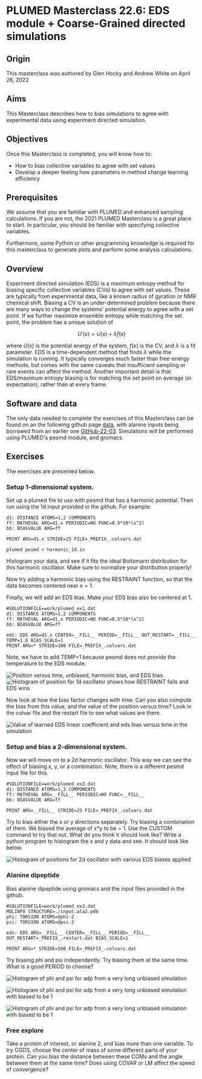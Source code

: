 # PLUMED Masterclass 22.6: EDS module + Coarse-Grained directed simulations

## Origin 

This masterclass was authored by Glen Hocky and Andrew White on April 26, 2022

## Aims

This Masterclass describes how to bias simulations to agree with experimental data using experiment directed simulation.

## Objectives

Once this Masterclass is completed, you will know how to:

- How to bias collective variables to agree with set values
- Develop a deeper feeling how parameters in method change learning efficiency

## Prerequisites

We assume that you are familiar with PLUMED and enhanced sampling calculations. If you are not, the 2021 PLUMED Masterclass is a great place to start. In particular, you should be familiar with specifying collective variables.

Furthermore, some Python or other programming knowledge is required for this masterclass to generate plots and perform some analysis calculations.

## Overview

Experiment directed simulation (EDS) is a maximum entropy method for biasing specific collective variables (CVs) to agree with set values. These are typically from experimental data, like a known radius of gyration or NMR chemical shift. Biasing a CV is an under-determined problem because there are many ways to change the systems' potential energy to agree with a set point. If we further maximize ensemble entropy while matching the set point, the problem has a unique solution of

$$
U'(x) = U(x) + \lambda f(x)
$$

where $U(x)$ is the potential energy of the system, $f(x)$ is the CV, and $\lambda$ is a fit parameter. EDS is a time-dependent method that finds $\lambda$ while the simulation is running. It typically converges much faster than free-energy methods, but comes with the same caveats that insufficient sampling or rare events can affect the method. Another important detail is that EDS/maximum entropy biasing is for matching the set point on average (in expectation), rather than at every frame.

## Software and data

The only data needed to complete the exercises of this Masterclass can be found on an the following github page [data](https://github.com/hockyg/plumed-eds-masterclass), with alanine inputs being borrowed from an earlier one [GitHub-22-03](https://github.com/invemichele/masterclass-22-03.git/).
Simulations will be performed using PLUMED's pesmd module, and gromacs.

## Exercises

The exercises are presented below.

### Setup 1-dimensional system.

Set up a plumed file to use with pesmd that has a harmonic potential. Then run using the 1d input provided in the github. For example:

```plumed
d1: DISTANCE ATOMS=1,2 COMPONENTS
ff: MATHEVAL ARG=d1.x PERIODIC=NO FUNC=0.5*10*(x^2)
bb: BIASVALUE ARG=ff

PRINT ARG=d1.x STRIDE=25 FILE=_PREFIX_.colvars.dat
```

````
plumed pesmd < harmonic_1d.in
````

Histogram your data, and see if it fits the ideal Boltzmann distribution for this harmonic oscillator. Make sure to normalize your distribution properly!

Now try adding a harmonic bias using the RESTRAINT function, so that the data becomes centered near $x=1$.

Finally, we will add an EDS bias. Make your EDS bias also be centered at 1.

```plumed
#SOLUTIONFILE=work/plumed_ex1.dat
d1: DISTANCE ATOMS=1,2 COMPONENTS
ff: MATHEVAL ARG=d1.x PERIODIC=NO FUNC=0.5*10*(x^2)
bb: BIASVALUE ARG=ff

eds: EDS ARG=d1.x CENTER=__FILL__ PERIOD=__FILL__ OUT_RESTART=__FILL__ TEMP=1.0 BIAS_SCALE=1
PRINT ARG=* STRIDE=100 FILE=_PREFIX_.colvars.dat
```

Note, we have to add TEMP=1 because pesmd does not provide the temperature to the EDS module.

![Position versus time, unbiased, harmonic bias, and EDS bias](figs/masterclass-22-6-comp_rest_eds.png) 
![Histogram of position for 1d oscillator shows how RESTRAINT fails and EDS wins](figs/masterclass-22-6-comp_rest_eds_hist.png) 

Now look at how the bias factor changes with time. Can you also compute the bias from this value, and the value of the position versus time? Look in the colvar file and the restart file to see what values are there.

![Value of learned EDS linear coefficient and eds bias versus time in the simulation](figs/masterclass-22-6-1d_check_bias.png) 

### Setup and bias a 2-dimensional system.

Now we will move on to a 2d harmonic oscillator. This way we can see the effect of biasing x, y, or a combination. Note, there is a different pesmd input file for this.

```plumed
#SOLUTIONFILE=work/plumed_ex2.dat
d1: DISTANCE ATOMS=1,2 COMPONENTS
ff: MATHEVAL ARG=__FILL__ PERIODIC=NO FUNC=__FILL__
bb: BIASVALUE ARG=ff

PRINT ARG=__FILL__ STRIDE=25 FILE=_PREFIX_.colvars.dat
```

Try to bias either the x or y directions separately. Try biasing a combination of them.
We biased the average of x*y to be = 1. Use the CUSTOM command to try that out. What do you think it should look like?
Write a python program to histogram the x and y data and see. It should look like below.

![Histogram of positions for 2d oscillator with various EDS biases applied](figs/masterclass-22-6-2d_bias.png)

### Alanine dipeptide

Bias alanine dipeptide using gromacs and the input files provided in the github.

```plumed
#SOLUTIONFILE=work/plumed_ex3.dat
MOLINFO STRUCTURE=./input.ala2.pdb
phi: TORSION ATOMS=@phi-2
psi: TORSION ATOMS=@psi-2

eds: EDS ARG=__FILL__ CENTER=__FILL__ PERIOD=__FILL__ OUT_RESTART=_PREFIX_.restart.dat BIAS_SCALE=1

PRINT ARG=* STRIDE=500 FILE=_PREFIX_.colvars.dat
```

Try biasing phi and psi independently. Try biasing them at the same time. What is a good PERIOD to choose?

![Histogram of phi and psi for adp from a very long unbiased simulation](figs/masterclass-22-6-ala2_unbiased.png)

![Histogram of phi and psi for adp from a very long unbiased simulation with <phi> biased to be 1](figs/masterclass-22-6-ala2_eds_phi1.png)

![Histogram of phi and psi for adp from a very long unbiased simulation with <psi> biased to be 1](figs/masterclass-22-6-ala2_eds_psi1.png)

### Free explore

Take a protein of interest, or alanine 2, and bias more than one variable. To try CGDS, choose the center of mass of some different parts of your protein. Can you bias the distance between these COMs and the angle between them at the same time? Does using COVAR or LM affect the speed of convergence?
